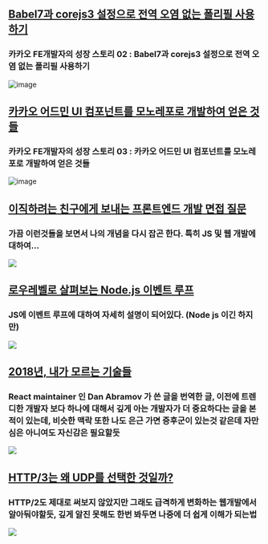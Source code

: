 ## [Babel7과 corejs3 설정으로 전역 오염 없는 폴리필 사용하기](https://tech.kakao.com/2020/12/01/frontend-growth-02/)
### 카카오 FE개발자의 성장 스토리 02 : Babel7과 corejs3 설정으로 전역 오염 없는 폴리필 사용하기
![image](https://tech.kakao.com/wp-content/uploads/2020/09/title.png)

## [카카오 어드민 UI 컴포넌트를 모노레포로 개발하여 얻은 것들](https://tech.kakao.com/2020/12/03/frontend-growth-03/)
### 카카오 FE개발자의 성장 스토리 03 : 카카오 어드민 UI 컴포넌트를 모노레포로 개발하여 얻은 것들
![image](https://tech.kakao.com/wp-content/uploads/2020/09/title.png)

## [이직하려는 친구에게 보내는 프론트엔드 개발 면접 질문](https://joshua1988.github.io/web-development/interview/frontend-questions/)
### 가끔 이런것들을 보면서 나의 개념을 다시 잡곤 한다. 특히 JS 및 웹 개발에 대하여...
![](https://joshua1988.github.io/images/posts/web/interview/fe-interview-question.png)

## [로우레벨로 살펴보는 Node.js 이벤트 루프](https://evan-moon.github.io/2019/08/01/nodejs-event-loop-workflow/)
### JS에 이벤트 루프에 대하여 자세히 설명이 되어있다. (Node js 이긴 하지만)
![](https://evan-moon.github.io/static/a66907e81a18b740cc994295cd1668d5/14b42/thumbnail.jpg)

## [2018년, 내가 모르는 기술들](https://velog.io/@chris/%EB%B2%88%EC%97%AD-2018%EB%85%84-%EB%82%B4%EA%B0%80-%EB%AA%A8%EB%A5%B4%EB%8A%94-%EA%B8%B0%EC%88%A0%EB%93%A4-rnjr3h8mgj#_=_)
### React maintainer 인 Dan Abramov 가 쓴 글을 번역한 글, 이전에 트렌디한 개발자 보다 하나에 대해서 깊게 아는 개발자가 더 중요하다는 글을 본적이 있는데, 비슷한 맥락 또한 나도 은근 가면 증후군이 있는것 같은데 자만심은 아니여도 자신감은 필요할듯
![](https://images.velog.io/post-images/chris/d934b1f0-1be9-11e9-8bb4-8198daa50416/thumbnail.png)

## [HTTP/3는 왜 UDP를 선택한 것일까?](https://evan-moon.github.io/2019/10/08/what-is-http3/)
### HTTP/2도 제대로 써보지 않았지만 그래도 급격하게 변화하는 웹개발에서 알아둬야할듯, 깊게 알진 못해도 한번 봐두면 나중에 더 쉽게 이해가 되는법
![](https://evan-moon.github.io/static/70cbe98ca5682a8f70aa5afe9a5533ed/14b42/thumbnail.jpg)

